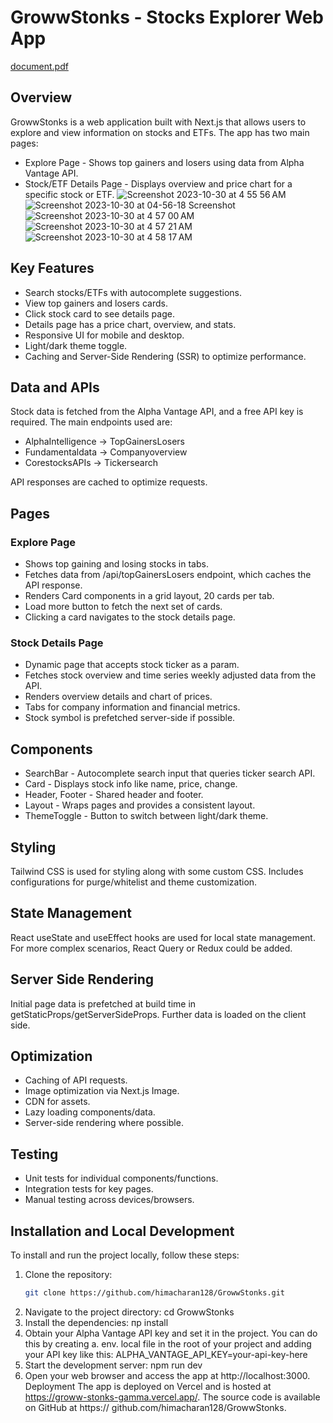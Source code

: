 


# GrowwStonks - Stocks Explorer Web App
[document.pdf](https://github.com/himacharan128/GrowwStonks/files/13200775/document.pdf)
## Overview

GrowwStonks is a web application built with Next.js that allows users to explore and view information on stocks and ETFs. The app has two main pages:

- Explore Page - Shows top gainers and losers using data from Alpha Vantage API.
- Stock/ETF Details Page - Displays overview and price chart for a specific stock or ETF.
![Screenshot 2023-10-30 at 4 55 56 AM](https://github.com/himacharan128/GrowwStonks/assets/82611545/b6486957-cca1-45ad-84ce-88b1777e7d8d)
![Screenshot 2023-10-30 at 04-56-18 Screenshot](https://github.com/himacharan128/GrowwStonks/assets/82611545/f47c5794-5b4a-4e4d-942b-58db68b21174)
![Screenshot 2023-10-30 at 4 57 00 AM](https://github.com/himacharan128/GrowwStonks/assets/82611545/f830c54a-2eea-43d3-8c80-ac97a57dbb22)![Screenshot 2023-10-30 at 4 57 21 AM](https://github.com/himacharan128/GrowwStonks/assets/82611545/f4dfcdf4-8b11-423e-9123-a9c1029d6edb)![Screenshot 2023-10-30 at 4 58 17 AM](https://github.com/himacharan128/GrowwStonks/assets/82611545/a0978256-72bd-4590-bd3a-36d23349a8ec)
## Key Features

- Search stocks/ETFs with autocomplete suggestions.
- View top gainers and losers cards.
- Click stock card to see details page.
- Details page has a price chart, overview, and stats.
- Responsive UI for mobile and desktop.
- Light/dark theme toggle.
- Caching and Server-Side Rendering (SSR) to optimize performance.

## Data and APIs

Stock data is fetched from the Alpha Vantage API, and a free API key is required. The main endpoints used are:

- AlphaIntelligence -> TopGainersLosers
- Fundamentaldata -> Companyoverview
- CorestocksAPIs -> Tickersearch

API responses are cached to optimize requests.

## Pages

### Explore Page

- Shows top gaining and losing stocks in tabs.
- Fetches data from /api/topGainersLosers endpoint, which caches the API response.
- Renders Card components in a grid layout, 20 cards per tab.
- Load more button to fetch the next set of cards.
- Clicking a card navigates to the stock details page.

### Stock Details Page

- Dynamic page that accepts stock ticker as a param.
- Fetches stock overview and time series weekly adjusted data from the API.
- Renders overview details and chart of prices.
- Tabs for company information and financial metrics.
- Stock symbol is prefetched server-side if possible.

## Components

- SearchBar - Autocomplete search input that queries ticker search API.
- Card - Displays stock info like name, price, change.
- Header, Footer - Shared header and footer.
- Layout - Wraps pages and provides a consistent layout.
- ThemeToggle - Button to switch between light/dark theme.

## Styling

Tailwind CSS is used for styling along with some custom CSS. Includes configurations for purge/whitelist and theme customization.

## State Management

React useState and useEffect hooks are used for local state management. For more complex scenarios, React Query or Redux could be added.

## Server Side Rendering

Initial page data is prefetched at build time in getStaticProps/getServerSideProps. Further data is loaded on the client side.

## Optimization

- Caching of API requests.
- Image optimization via Next.js Image.
- CDN for assets.
- Lazy loading components/data.
- Server-side rendering where possible.

## Testing

- Unit tests for individual components/functions.
- Integration tests for key pages.
- Manual testing across devices/browsers.

## Installation and Local Development

To install and run the project locally, follow these steps:

1. Clone the repository:
   ```bash
   git clone https://github.com/himacharan128/GrowwStonks.git
   
2. Navigate to the project directory:
cd GrowwStonks
3. Install the dependencies:
пр install
4. Obtain your Alpha Vantage API key and set it in the project. You can do this by creating
a. env. local file in the root of your project and adding your API key like this:
ALPHA_VANTAGE_API_KEY=your-api-key-here
5. Start the development server:
npm run dev
6. Open your web browser and access the app at http://localhost:3000.
Deployment
The app is deployed on Vercel and is hosted at https://groww-stonks-gamma.vercel.app/. The source code is available on GitHub at https:// github.com/himacharan128/GrowwStonks.
   
   
   
   